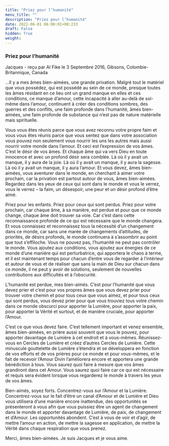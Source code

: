 ```yaml
---
title: "Priez pour l’humanité"
menu_title: ""
description: "Priez pour l’humanité"
date: 2022-06-01 06:00:01+00:233
draft: False
hidden: True
weight:
---
```

### Priez pour l’humanité

Jacques - reçu par Al Fike le 3 Septembre 2016, Gibsons, Colombie-Britannique, Canada

…Il y a mes âmes bien-aimées, une grande privation. Malgré tout le matériel que vous possédez, qui est possédé au sein de ce monde, presque toutes les âmes résidant en ce lieu ont un grand manque en elles et ces conditions, ce manque d’amour, cette incapacité à aller au-delà de soi-même dans l’amour, continuent à créer des conditions sombres, des guerres et des conflits, une faim profonde dans l’humanité, âmes bien-aimées, une faim profonde de substance qui n’est pas de nature matérielle mais spirituelle.

Vous vous êtes réunis parce que vous avez reconnu votre propre faim et vous vous êtes réunis parce que vous sentez que dans votre association vous pouvez non seulement vous nourrir les uns les autres mais aussi nourrir votre monde dans l’amour. Et ceci est l’expression de vos âmes. C’est le désir de vos âmes. Et chaque âme qui va vers Dieu en toute innocence et avec un profond désir sera comblée. Là où il y avait un manque, il y aura de la joie. Là où il y avait un manque, il y aura la sagesse. Là où il y avait un manque, il y aura l’amour. Et vous devez, âmes bien-aimées, vous aventurer dans le monde, en cherchant à aimer votre prochain, car la privation est partout autour de vous, âmes bien-aimées. Regardez dans les yeux de ceux qui sont dans le monde et vous le verrez, vous le verrez – la faim, un désespoir, une peur et un désir profond d’être aimé.

Priez pour les enfants. Priez pour ceux qui sont perdus. Priez pour votre prochain, car chaque âme, à sa manière, est perdue et pour que ce monde change, chaque âme doit trouver sa voie. Car c’est dans cette reconnaissance profonde de ce qui est nécessaire que le monde changera. Et vous connaissez et reconnaissez tous la nécessité d’un changement dans ce monde, car sans une marée de changements d’attitudes, de priorités, de désirs profonds, le monde continuera à s’assombrir au point que tout s’effiloche. Vous ne pouvez pas, l’humanité ne peut pas contrôler le monde. Vous ajoutez aux conditions, vous ajoutez aux énergies de ce monde d’une manière qui est perturbatrice, qui apportera le chaos à terme, et il est maintenant temps pour chacun d’entre vous de regarder à l’intérieur et autour de vous et de réaliser que sans la main de Dieu sur chacun dans ce monde, il ne peut y avoir de solutions, seulement de nouvelles contributions aux difficultés et à l’obscurité.

L’humanité est perdue, mes bien-aimés. C’est pour l’humanité que vous devez prier et c’est pour vos propres âmes que vous devez prier pour trouver votre chemin et pour tous ceux que vous aimez, et pour tous ceux qui sont perdus, vous devez prier pour que vous trouviez tous votre chemin dans ce monde obscurci pour apporter la Lumière, pour apporter la paix, pour apporter la Vérité et surtout, et de manière cruciale, pour apporter l’Amour.

C’est ce que vous devez faire. C’est tellement important et venez ensemble, âmes bien-aimées, en prière aussi souvent que vous le pouvez, pour apporter davantage de Lumière à cet endroit et à vous-mêmes. Réunissez-vous en Cercles de Lumière et créez d’autres Cercles de Lumière. Cette minuscule gouttelette de Lumière s’étendra et se développera en fonction de vos efforts et de vos prières pour ce monde et pour vous-mêmes, et le fait de recevoir l’Amour Divin l’améliorera encore et apportera une grande bénédiction à tous. Vous saurez quoi faire à mesure que vos âmes grandiront dans cet Amour. Vous saurez quoi faire car ce qui est nécessaire et requis sera évident lorsque vous regarderez le monde à travers les yeux de vos âmes.

Bien-aimés, soyez forts. Concentrez-vous sur l’Amour et la Lumière. Concentrez-vous sur le fait d’être un canal d’Amour et de Lumière et Dieu vous utilisera d’une manière encore inattendue, des opportunités se présenteront à vous afin que vous puissiez être un agent de changement dans le monde et apporter davantage de Lumière, de paix, de changement et d’Amour. Les opportunités abondent. C’est à vous de voir et d’agir, de mettre l’amour en action, de mettre la sagesse en application, de mettre la Vérité dans chaque respiration que vous prenez.

Merci, âmes bien-aimées. Je suis Jacques et je vous aime.



